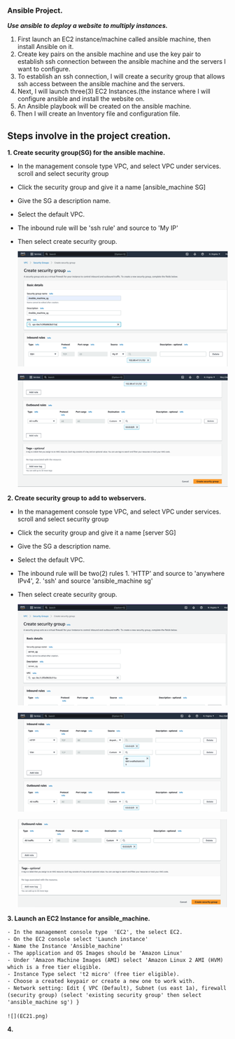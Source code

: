 ### Ansible Project.

***Use ansible to deploy a website to multiply instances.***
1.  First launch an EC2 instance/machine called ansible machine, then install Ansible on it.
2.  Create key pairs on the ansible machine and use the key pair to establish ssh connection between the ansible machine and the servers I want to configure.
3.  To establish an ssh connection, I will create a security group that allows ssh access between the ansible machine and the servers.
4.  Next, I will launch three(3) EC2 Instances.(the instance where I will configure ansible and install the website on.
5.  An Ansible playbook will be created on the ansible machine.
6.  Then I will create an Inventory file and configuration file.


## Steps involve in the project creation.
**1. Create security group(SG) for the ansible machine.**
   - In the management console type VPC, and select VPC under services. scroll 
      and select security group
   - Click the security group and give it a name [ansible_machine SG]
   - Give the SG a description name.
   - Select the default VPC.
   - The inbound rule will be 'ssh rule' and source to 'My IP'
   - Then select create security group.
     
     ![](securitygroup1.png)

     ![](securitygroup2.png)
     
**2. Create security group to add to webservers.**
   - In the management console type VPC, and select VPC under services. scroll 
      and select security group
   - Click the security group and give it a name [server SG]
   - Give the SG a description name.
   - Select the default VPC.
   - The inbound rule will be two(2) rules 1. 'HTTP' and source to 'anywhere IPv4', 2. 'ssh' and source 'ansible_machine sg'
   - Then select create security group.

     ![](securitygroup3.png)
     

     ![](securitygroup4.png)
     

     ![](securitygroup5.png)
     
 **3. Launch an EC2 Instance for ansible_machine.**
 
    - In the management console type  'EC2', the select EC2.
    - On the EC2 console select 'Launch instance'
    - Name the Instance 'Ansible_machine'
    - The application and OS Images should be 'Amazon Linux'
    - Under 'Amazon Machine Images (AMI) select 'Amazon Linux 2 AMI (HVM) which is a free tier eligible.
    - Instance Type select 't2 micro' (free tier eligible).
    - Choose a created keypair or create a new one to work with.
    - Network setting: Edit { VPC (Default), Subnet (us east 1a), firewall (security group) (select 'existing security group' then select 'ansible_machine sg') }
    
    ![](EC21.png)


 **4.** 
    

    
